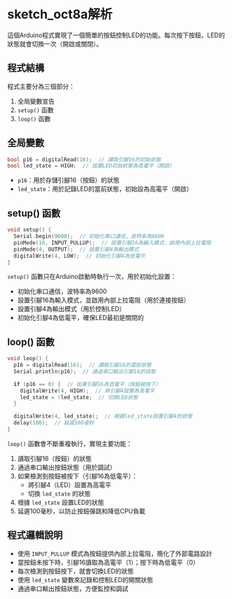 

# sketch_oct8a解析

這個Arduino程式實現了一個簡單的按鈕控制LED的功能。每次按下按鈕，LED的狀態就會切換一次（開啟或關閉）。

## 程式結構

程式主要分為三個部分：
1. 全局變數宣告
2. `setup()` 函數
3. `loop()` 函數

## 全局變數

```cpp
bool p16 = digitalRead(16);  // 讀取引腳16的初始狀態
bool led_state = HIGH;  // 設置LED初始狀態為高電平（開啟）
```

- `p16`：用於存儲引腳16（按鈕）的狀態
- `led_state`：用於記錄LED的當前狀態，初始設為高電平（開啟）

## setup() 函數

```cpp
void setup() {
  Serial.begin(9600);  // 初始化串口通信，波特率為9600
  pinMode(16, INPUT_PULLUP);  // 設置引腳16為輸入模式，啟用內部上拉電阻
  pinMode(4, OUTPUT);  // 設置引腳4為輸出模式
  digitalWrite(4, LOW);  // 初始化引腳4為低電平
}
```

`setup()` 函數只在Arduino啟動時執行一次，用於初始化設置：

- 初始化串口通信，波特率為9600
- 設置引腳16為輸入模式，並啟用內部上拉電阻（用於連接按鈕）
- 設置引腳4為輸出模式（用於控制LED）
- 初始化引腳4為低電平，確保LED最初是關閉的

## loop() 函數

```cpp
void loop() {
  p16 = digitalRead(16);  // 讀取引腳16的當前狀態
  Serial.println(p16);  // 通過串口輸出引腳16的狀態

  if (p16 == 0) {  // 如果引腳16為低電平（按鈕被按下）
    digitalWrite(4, HIGH);  // 將引腳4設置為高電平
    led_state = !led_state;  // 切換LED狀態
  }

  digitalWrite(4, led_state);  // 根據led_state設置引腳4的狀態
  delay(100);  // 延遲100毫秒
}
```

`loop()` 函數會不斷重複執行，實現主要功能：

1. 讀取引腳16（按鈕）的狀態
2. 通過串口輸出按鈕狀態（用於調試）
3. 如果檢測到按鈕被按下（引腳16為低電平）：
   - 將引腳4（LED）設置為高電平
   - 切換 `led_state` 的狀態
4. 根據 `led_state` 設置LED的狀態
5. 延遲100毫秒，以防止按鈕彈跳和降低CPU負載

## 程式邏輯說明

- 使用 `INPUT_PULLUP` 模式為按鈕提供內部上拉電阻，簡化了外部電路設計
- 當按鈕未按下時，引腳16讀取為高電平（1）；按下時為低電平（0）
- 每次檢測到按鈕按下，就會切換LED的狀態
- 使用 `led_state` 變數來記錄和控制LED的開關狀態
- 通過串口輸出按鈕狀態，方便監控和調試

